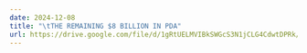 ```yaml
---
date: 2024-12-08
title: "\tTHE REMAINING $8 BILLION IN PDA"
url: https://drive.google.com/file/d/1gRtUELMVIBkSWGcS3N1jCLG4CdwtDPRk/
---
```

